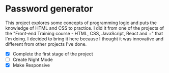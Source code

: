 # Password generator

This project explores some concepts of programming logic and puts the knowledge of HTML and CSS to practice.
I did it from one of the projects of the "Front-end Training course - HTML, CSS, JavaScript, React and +" that I'm doing. 
I decided to bring it here because I thought it was innovative and different from other projects I've done.

- [x] Complete the first stage of the project
- [ ] Create Night Mode
- [x] Make Responsive

